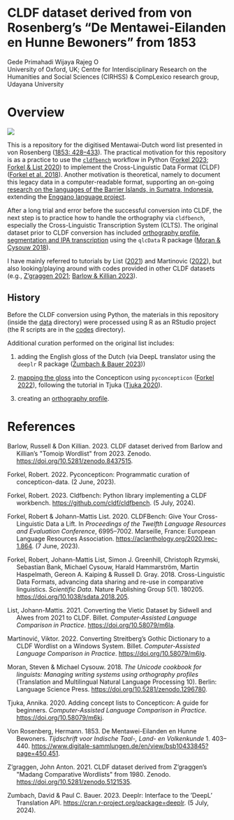 CLDF dataset derived from von Rosenberg’s “De Mentawei-Eilanden en Hunne
Bewoners” from 1853
================
Gede Primahadi Wijaya Rajeg
<a itemprop="sameAs" content="https://orcid.org/0000-0002-2047-8621" href="https://orcid.org/0000-0002-2047-8621" target="orcid.widget" rel="noopener noreferrer" style="vertical-align:top;"><img src="https://orcid.org/sites/default/files/images/orcid_16x16.png" style="width:1em;margin-right:.5em;" alt="ORCID iD icon"></a>
</br>University of Oxford, UK; Centre for Interdisciplinary Research on
the Humanities and Social Sciences (CIRHSS) & CompLexico research group,
Udayana University

<!-- README.md is generated from README.Rmd. Please edit that file -->

# Overview

<!-- badges: start -->

[![](https://img.shields.io/badge/doi-10.17605/OSF.IO/PU4VG-lightblue.svg)](https://doi.org/10.17605/OSF.IO/PU4VG)
<!-- badges: end -->

This is a repository for the digitised Mentawai-Dutch word list
presented in von Rosenberg ([1853: 428–433](#ref-VonRosenberg1853)). The
practical motivation for this repository is as a practice to use the
[`cldfbench`](https://pypi.org/project/cldfbench/) workflow in Python
([Forkel 2023](#ref-forkel_cldfbench_2023); [Forkel & List
2020](#ref-forkel_cldfbench_2020)) to implement the Cross-Linguistic
Data Format (CLDF) ([Forkel et al.
2018](#ref-forkel_cross-linguistic_2018)). Another motivation is
theoretical, namely to document this legacy data in a computer-readable
format, supporting an on-going [research on the languages of the Barrier
Islands, in Sumatra,
Indonesia](https://www.indonesianlanguages.org/home/barrier-islands-languages/),
extending the [Enggano language
project](https://enggano.ling-phil.ox.ac.uk).

After a long trial and error before the successful conversion into CLDF,
the next step is to practice how to handle the orthography via
`cldfbench`, especially the Cross-Linguistic Transcription System
(CLTS). The original dataset prior to CLDF conversion has included
[orthography
profile](https://github.com/complexico/mentawai-word-list-1853/blob/main/data/ortho-profile-mentawai1853.tsv),
[segmentation and IPA
transcription](https://github.com/complexico/mentawai-word-list-1853/blob/main/data/mentawai1853.tsv)
using the `qlcData` R package ([Moran & Cysouw
2018](#ref-moran_unicode_2018)).

I have mainly referred to tutorials by List
([2021](#ref-list_converting_2021)) and Martinovic
([2022](#ref-martinovic_converting_2022)), but also looking/playing
around with codes provided in other CLDF datasets (e.g., [Z’graggen
2021](#ref-zgraggen_cldf_2021); [Barlow & Killian
2023](#ref-barlow_cldf_2023)).

## History

Before the CLDF conversion using Python, the materials in this
repository (inside the
[data](https://github.com/complexico/mentawai-word-list-1853/tree/main/data)
directory) were processed using R as an RStudio project (the R scripts
are in the
[codes](https://github.com/complexico/mentawai-word-list-1853/tree/main/codes)
directory).

Additional curation performed on the original list includes:

1.  adding the English gloss of the Dutch (via DeepL translator using
    the `deeplr` R package ([Zumbach & Bauer
    2023](#ref-zumbach_deeplr_2023)))

2.  [mapping the
    gloss](https://github.com/complexico/mentawai-word-list-1853/blob/main/data/mentawai-gloss-mapped-to-edit_1853-270.tsv)
    into the Concepticon using `pyconcepticon` ([Forkel
    2022](#ref-forkel_pyconcepticon_2022)), following the tutorial in
    Tjuka ([Tjuka 2020](#ref-tjuka_adding_2020)).

3.  creating an [orthography
    profile](https://github.com/complexico/mentawai-word-list-1853/blob/main/data/ortho-profile-mentawai1853.tsv).

# References

<div id="refs" class="references csl-bib-body hanging-indent"
entry-spacing="0">

<div id="ref-barlow_cldf_2023" class="csl-entry">

Barlow, Russell & Don Killian. 2023. CLDF dataset derived from Barlow
and Killian’s "Tomoip Wordlist" from 2023. Zenodo.
<https://doi.org/10.5281/zenodo.8437515>.

</div>

<div id="ref-forkel_pyconcepticon_2022" class="csl-entry">

Forkel, Robert. 2022. Pyconcepticon: Programmatic curation of
concepticon-data. (2 June, 2023).

</div>

<div id="ref-forkel_cldfbench_2023" class="csl-entry">

Forkel, Robert. 2023. Cldfbench: Python library implementing a CLDF
workbench. <https://github.com/cldf/cldfbench>. (5 July, 2024).

</div>

<div id="ref-forkel_cldfbench_2020" class="csl-entry">

Forkel, Robert & Johann-Mattis List. 2020. CLDFBench: Give Your
Cross-Linguistic Data a Lift. In *Proceedings of the Twelfth Language
Resources and Evaluation Conference*, 6995–7002. Marseille, France:
European Language Resources Association.
<https://aclanthology.org/2020.lrec-1.864>. (7 June, 2023).

</div>

<div id="ref-forkel_cross-linguistic_2018" class="csl-entry">

Forkel, Robert, Johann-Mattis List, Simon J. Greenhill, Christoph
Rzymski, Sebastian Bank, Michael Cysouw, Harald Hammarström, Martin
Haspelmath, Gereon A. Kaiping & Russell D. Gray. 2018. Cross-Linguistic
Data Formats, advancing data sharing and re-use in comparative
linguistics. *Scientific Data*. Nature Publishing Group 5(1). 180205.
<https://doi.org/10.1038/sdata.2018.205>.

</div>

<div id="ref-list_converting_2021" class="csl-entry">

List, Johann-Mattis. 2021. Converting the Vietic Dataset by Sidwell and
Alwes from 2021 to CLDF. Billet. *Computer-Assisted Language Comparison
in Practice*. <https://doi.org/10.58079/m6la>.

</div>

<div id="ref-martinovic_converting_2022" class="csl-entry">

Martinović, Viktor. 2022. Converting Streitberg’s Gothic Dictionary to a
CLDF Wordlist on a Windows System. Billet. *Computer-Assisted Language
Comparison in Practice*. <https://doi.org/10.58079/m6lg>.

</div>

<div id="ref-moran_unicode_2018" class="csl-entry">

Moran, Steven & Michael Cysouw. 2018. *The Unicode cookbook for
linguists: Managing writing systems using orthography profiles*
(Translation and Multilingual Natural Language Processing 10). Berlin:
Language Science Press. <https://doi.org/10.5281/zenodo.1296780>.

</div>

<div id="ref-tjuka_adding_2020" class="csl-entry">

Tjuka, Annika. 2020. Adding concept lists to Concepticon: A guide for
beginners. *Computer-Assisted Language Comparison in Practice*.
<https://doi.org/10.58079/m6kj>.

</div>

<div id="ref-VonRosenberg1853" class="csl-entry">

Von Rosenberg, Hermann. 1853. De Mentawei-Eilanden en Hunne Bewoners.
*Tijdschrift voor Indische Taal-, Land- en Volkenkunde* 1. 403–440.
<https://www.digitale-sammlungen.de/en/view/bsb10433845?page=450,451>.

</div>

<div id="ref-zgraggen_cldf_2021" class="csl-entry">

Z’graggen, John Anton. 2021. CLDF dataset derived from Z’graggen’s
"Madang Comparative Wordlists" from 1980. Zenodo.
<https://doi.org/10.5281/zenodo.5121535>.

</div>

<div id="ref-zumbach_deeplr_2023" class="csl-entry">

Zumbach, David & Paul C. Bauer. 2023. Deeplr: Interface to the ’DeepL’
Translation API. <https://cran.r-project.org/package=deeplr>. (5 July,
2024).

</div>

</div>
